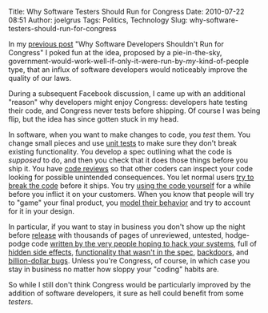 Title: Why Software Testers Should Run for Congress
Date: 2010-07-22 08:51
Author: joelgrus
Tags: Politics, Technology
Slug: why-software-testers-should-run-for-congress

In my [previous
post](https://joelgrus.com/2010/07/19/why-software-developers-shouldnt-run-for-congress/)
"Why Software Developers Shouldn't Run for Congress" I poked fun at the
idea, proposed by a pie-in-the-sky,
government-would-work-well-if-only-it-were-run-by-*my*-kind-of-people
type, that an influx of software developers would noticeably improve the
quality of our laws.

During a subsequent Facebook discussion, I came up with an additional
"reason" why developers might enjoy Congress: developers hate testing
their code, and Congress never tests before shipping. Of course I was
being flip, but the idea has since gotten stuck in my head.

In software, when you want to make changes to code, you *test* them. You
change small pieces and use [unit
tests](http://en.wikipedia.org/wiki/Unit_testing) to make sure they
don't break existing functionality. You develop a spec outlining what
the code is *supposed* to do, and then you check that it does those
things before you ship it. You have [code
reviews](http://en.wikipedia.org/wiki/Code_review) so that other coders
can inspect your code looking for possible unintended consequences. You
let normal users [try to break the
code](http://en.wikipedia.org/wiki/Bug_bash) before it ships. You try
[using the code
yourself](http://en.wikipedia.org/wiki/Eat_one%27s_own_dog_food) for a
while before you inflict it on your customers. When you know that people
will try to "game" your final product, you [model their
behavior](http://en.wikipedia.org/wiki/Threat_model) and try to account
for it in your design.

In particular, if you want to stay in business you don't show up the
night before
[release](http://en.wikipedia.org/wiki/Software_release_life_cycle#General_availability)
with thousands of pages of unreviewed, untested, hodge-podge code
[written by the very people hoping to hack your
systems](http://www.dailybreeze.com/news/ci_15485061), full of [hidden
side
effects](http://en.wikipedia.org/wiki/Side_effect_%28computer_science%29),
[functionality that wasn't in the
spec](https://joelgrus.com/2010/07/21/the-gold-standard-of-health-care-reform/),
[backdoors](http://www.washingtontimes.com/news/2010/jul/14/quotas-by-proxy-in-dodd-frank-bill/),
and [billion-dollar
bugs](http://voices.washingtonpost.com/economy-watch/2010/03/the_price_of_healthcare_reform.html).
Unless you're Congress, of course, in which case you stay in business no
matter how sloppy your "coding" habits are.

So while I still don't think Congress would be particularly improved by
the addition of software developers, it sure as hell could benefit from
some *testers*.
